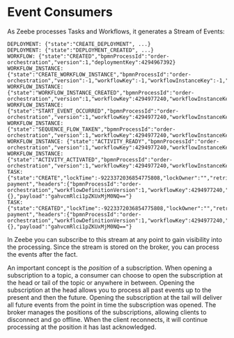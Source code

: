# Event Consumers

As Zeebe processes Tasks and Workflows, it generates a Stream of Events:

```
DEPLOYMENT: {"state":"CREATE_DEPLOYMENT", ...}
DEPLOYMENT: {"state":"DEPLOYMENT_CREATED", ...}
WORKFLOW: {"state":"CREATED","bpmnProcessId":"order-orchestration","version":1,"deploymentKey":4294967392}
WORKFLOW_INSTANCE: {"state":"CREATE_WORKFLOW_INSTANCE","bpmnProcessId":"order-orchestration","version":-1,"workflowKey":-1,"workflowInstanceKey":-1,"payload":"gahvcmRlci1pZKUxMjM0NQ=="}
WORKFLOW_INSTANCE: {"state":"WORKFLOW_INSTANCE_CREATED","bpmnProcessId":"order-orchestration","version":1,"workflowKey":4294977240,"workflowInstanceKey":4294982208,"activityId":"","payload":"gahvcmRlci1pZKUxMjM0NQ=="}
WORKFLOW_INSTANCE: {"state":"START_EVENT_OCCURRED","bpmnProcessId":"order-orchestration","version":1,"workflowKey":4294977240,"workflowInstanceKey":4294982208,"activityId":"StartEvent_1","payload":"gahvcmRlci1pZKUxMjM0NQ=="}
WORKFLOW_INSTANCE: {"state":"SEQUENCE_FLOW_TAKEN","bpmnProcessId":"order-orchestration","version":1,"workflowKey":4294977240,"workflowInstanceKey":4294982208,"activityId":"SequenceFlow_0bd5wty","payload":"gahvcmRlci1pZKUxMjM0NQ=="}
WORKFLOW_INSTANCE: {"state":"ACTIVITY_READY","bpmnProcessId":"order-orchestration","version":1,"workflowKey":4294977240,"workflowInstanceKey":4294982208,"activityId":"Task_19mjg6u","payload":"gahvcmRlci1pZKUxMjM0NQ=="}
WORKFLOW_INSTANCE: {"state":"ACTIVITY_ACTIVATED","bpmnProcessId":"order-orchestration","version":1,"workflowKey":4294977240,"workflowInstanceKey":4294982208,"activityId":"Task_19mjg6u","payload":"gahvcmRlci1pZKUxMjM0NQ=="}
TASK: {"state":"CREATE","lockTime":-9223372036854775808,"lockOwner":"","retries":3,"type":"process-payment","headers":{"bpmnProcessId":"order-orchestration","workflowDefinitionVersion":1,"workflowKey":4294977240,"workflowInstanceKey":4294982208,"activityId":"Task_19mjg6u","activityInstanceKey":4294983280},"customHeaders":{},"payload":"gahvcmRlci1pZKUxMjM0NQ=="}
TASK: {"state":"CREATED","lockTime":-9223372036854775808,"lockOwner":"","retries":3,"type":"process-payment","headers":{"bpmnProcessId":"order-orchestration","workflowDefinitionVersion":1,"workflowKey":4294977240,"workflowInstanceKey":4294982208,"activityId":"Task_19mjg6u","activityInstanceKey":4294983280},"customHeaders":{},"payload":"gahvcmRlci1pZKUxMjM0NQ=="}
```

In Zeebe you can subscribe to this stream at any point to gain visibility into the processing. Since the stream is stored on the broker, you can process the events after the fact.

An important concept is the _position_ of a subscription. When opening a subscription to a topic, a consumer can choose to open the subscription at the head or tail of the topic or anywhere in between. Opening the subscription at the head allows you to process all past events up to the present and then the future. Opening the subscription at the tail will deliver all future events from the point in time the subscription was opened. The broker manages the positions of the subscriptions, allowing clients to disconnect and go offline. When the client reconnects, it will continue processing at the position it has last acknowledged.
